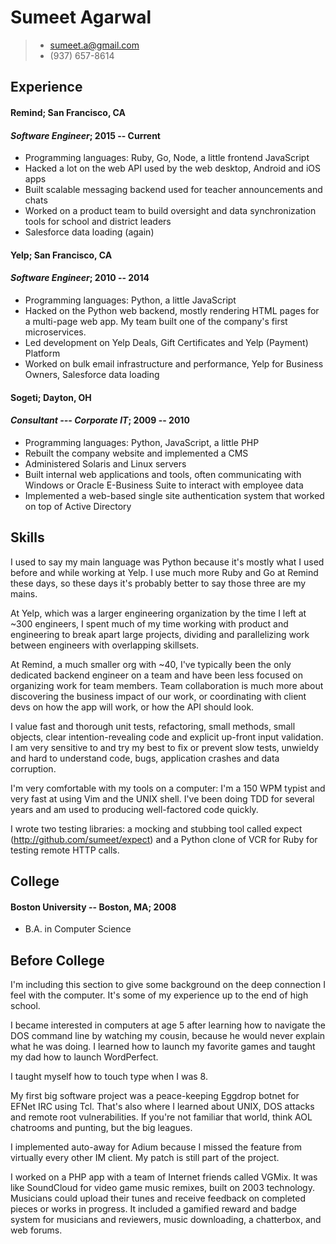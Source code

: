 Sumeet Agarwal
==============
> + <sumeet.a@gmail.com>
> + (937) 657-8614


Experience
----------
#### **Remind**; San Francisco, CA
#### *Software Engineer*; 2015 -- Current
+ Programming languages: Ruby, Go, Node, a little frontend JavaScript
+ Hacked a lot on the web API used by the web desktop, Android and iOS apps
+ Built scalable messaging backend used for teacher announcements and chats
+ Worked on a product team to build oversight and data synchronization tools for
  school and district leaders
+ Salesforce data loading (again)

#### **Yelp**; San Francisco, CA
#### *Software Engineer*; 2010 -- 2014
+ Programming languages: Python, a little JavaScript
+ Hacked on the Python web backend, mostly rendering HTML pages for a multi-page
  web app. My team built one of the company's first microservices.
+ Led development on Yelp Deals, Gift Certificates and Yelp (Payment) Platform
+ Worked on bulk email infrastructure and performance, Yelp for Business Owners,
  Salesforce data loading

#### **Sogeti**; Dayton, OH
#### *Consultant --- Corporate IT*; 2009 -- 2010
+ Programming languages: Python, JavaScript, a little PHP
+ Rebuilt the company website and implemented a CMS
+ Administered Solaris and Linux servers
+ Built internal web applications and tools, often communicating with Windows
  or Oracle E-Business Suite to interact with employee data
+ Implemented a web-based single site authentication system that worked on top
  of Active Directory


Skills
------
I used to say my main language was Python because it's mostly what I used before
and while working at Yelp. I use much more Ruby and Go at Remind these days, so
these days it's probably better to say those three are my mains.

At Yelp, which was a larger engineering organization by the time I left at ~300
engineers, I spent much of my time working with product and engineering to break
apart large projects, dividing and parallelizing work between engineers with
overlapping skillsets.

At Remind, a much smaller org with ~40, I've typically been the only dedicated
backend engineer on a team and have been less focused on organizing work for team
members. Team collaboration is much more about discovering the business impact of
our work, or coordinating with client devs on how the app will work, or how the API
should look.

I value fast and thorough unit tests, refactoring, small methods, small objects,
clear intention-revealing code and explicit up-front input validation.
I am very sensitive to and try my best to fix or prevent slow tests, unwieldy
and hard to understand code, bugs, application crashes and data corruption.

I'm very comfortable with my tools on a computer: I'm a 150 WPM typist and very
fast at using Vim and the UNIX shell. I've been doing TDD for several years and
am used to producing well-factored code quickly.

I wrote two testing libraries: a mocking and stubbing tool called expect
(http://github.com/sumeet/expect) and a Python clone of VCR for Ruby for testing
remote HTTP calls.


College
---------
#### Boston University -- Boston, MA; 2008
+ B.A. in Computer Science

Before College
--------------
I'm including this section to give some background on the deep connection I feel
with the computer. It's some of my experience up to the end of high school.

I became interested in computers at age 5 after learning how to navigate the DOS
command line by watching my cousin, because he would never explain what he was
doing. I learned how to launch my favorite games and taught my dad how to launch
WordPerfect.

I taught myself how to touch type when I was 8.

My first big software project was a peace-keeping Eggdrop botnet for EFNet IRC
using Tcl. That's also where I learned about UNIX, DOS attacks and remote root
vulnerabilities. If you're not familiar that world, think AOL chatrooms and
punting, but the big leagues.

I implemented auto-away for Adium because I missed the feature from virtually
every other IM client. My patch is still part of the project.

I worked on a PHP app with a team of Internet friends called VGMix. It was like
SoundCloud for video game music remixes, built on 2003 technology. Musicians
could upload their tunes and receive feedback on completed pieces or works in
progress. It included a gamified reward and badge system for musicians and
reviewers, music downloading, a chatterbox, and web forums.
